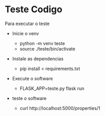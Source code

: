 # Teste Codigo

Para executar o teste

+ Inicie o venv
    + python -m venv teste
    + source ./teste/bin/activate

+ Instale as dependencias
    + pip install < requirements.txt

+ Execute o software
    + FLASK_APP=teste.py flask run

+ teste o software
    + curl http://localhost:5000/properties/1
